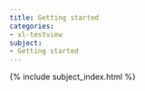 ```yaml
---
title: Getting started
categories:
- xl-testview
subject:
- Getting started
---
```


{% include subject_index.html %}
